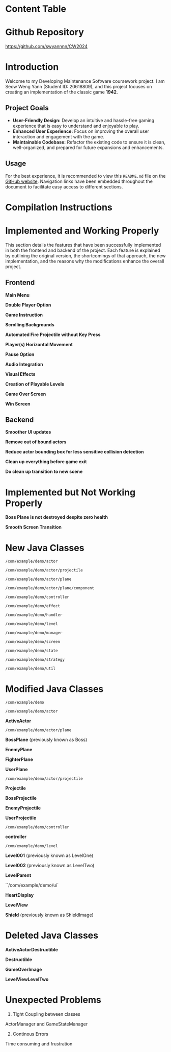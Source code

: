 # Content Table



# Github Repository
https://github.com/swyannnn/CW2024

# Introduction
Welcome to my Developing Maintenance Software coursework project. I am Seow Weng Yann (Student ID: 20618809), and this project focuses on creating an implementation of the classic game **1942**.

## Project Goals

- **User-Friendly Design:** Develop an intuitive and hassle-free gaming experience that is easy to understand and enjoyable to play.
- **Enhanced User Experience:** Focus on improving the overall user interaction and engagement with the game.
- **Maintainable Codebase:** Refactor the existing code to ensure it is clean, well-organized, and prepared for future expansions and enhancements.

## Usage

For the best experience, it is recommended to view this `README.md` file on the [GitHub website](https://github.com/swyannnn/CW2024). Navigation links have been embedded throughout the document to facilitate easy access to different sections.

# Compilation Instructions

# Implemented and Working Properly

This section details the features that have been successfully implemented in both the frontend and backend of the project. Each feature is explained by outlining the original version, the shortcomings of that approach, the new implementation, and the reasons why the modifications enhance the overall project.

## Frontend

**Main Menu**

**Double Player Option**

**Game Instruction**

**Scrolling Backgrounds**

**Automated Fire Projectile without Key Press**

**Player(s) Horizontal Movement**

**Pause Option**

**Audio Integration**

**Visual Effects**

**Creation of Playable Levels**

**Game Over Screen**

**Win Screen**

## Backend

**Smoother UI updates**

**Remove out of bound actors**

**Reduce actor bounding box for less sensitive collision detection**

**Clean up everything before game exit**

**Do clean up transition to new scene**

# Implemented but Not Working Properly

**Boss Plane is not destroyed despite zero health**

**Smooth Screen Transition**

# New Java Classes

`/com/example/demo/actor`

`/com/example/demo/actor/projectile`

`/com/example/demo/actor/plane`

`/com/example/demo/actor/plane/component`

`/com/example/demo/controller`

`/com/example/demo/effect`

`/com/example/demo/handler`

`/com/example/demo/level`

`/com/example/demo/manager`

`/com/example/demo/screen`

`/com/example/demo/state`

`/com/example/demo/strategy`

`/com/example/demo/util`

# Modified Java Classes

`/com/example/demo`

`/com/example/demo/actor`

**ActiveActor**

`/com/example/demo/actor/plane`

**BossPlane** (previously known as Boss)

**EnemyPlane**

**FighterPlane**

**UserPlane**

`/com/example/demo/actor/projectile`

**Projectile**

**BossProjectile** 

**EnemyProjectile**

**UserProjectile**

`/com/example/demo/controller`

**controller**

`/com/example/demo/level`

**Level001** (previously known as LevelOne)

**Level002** (previously known as LevelTwo)

**LevelParent**

``/com/example/demo/ui`

**HeartDisplay**

**LevelView**

**Shield** (previously known as ShieldImage)

# Deleted Java Classes

**ActiveActorDestructible**

**Destructible**

**GameOverImage**

**LevelViewLevelTwo**

# Unexpected Problems

1. Tight Coupling between classes

ActorManager and GameStateManager

2. Continous Errors

Time consuming and frustration







